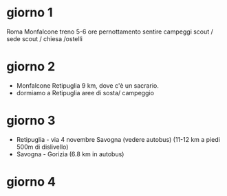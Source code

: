 # giorno 1
Roma Monfalcone treno 5-6 ore
pernottamento sentire campeggi scout / sede scout / chiesa /ostelli

# giorno 2
- Monfalcone Retipuglia 9 km, dove c'è un sacrario.
- dormiamo a Retipuglia aree di sosta/ campeggio
# giorno 3
- Retipuglia - via 4 novembre Savogna (vedere autobus) (11-12 km a piedi 500m di dislivello)
- Savogna - Gorizia (6.8 km in autobus)
# giorno 4

